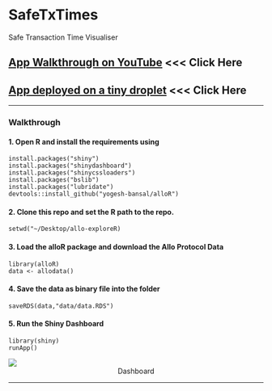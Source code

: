 # SafeTxTimes
Safe Transaction Time Visualiser

## [App Walkthrough on YouTube](https://www.youtube.com/watch?v=8d8SEtv1MDk) <<< Click Here

## [App deployed on a tiny droplet](http://143.110.238.86:5692) <<< Click Here

<hr>

### Walkthrough

#### 1. Open R and install the requirements using

```
install.packages("shiny")
install.packages("shinydashboard")
install.packages("shinycssloaders")
install.packages("bslib")
install.packages("lubridate")
devtools::install_github("yogesh-bansal/alloR")
```
#### 2. Clone this repo and set the R path to the repo.

```
setwd("~/Desktop/allo-exploreR)
```

#### 3. Load the alloR package and download the Allo Protocol Data

```
library(alloR)
data <- allodata()
```

#### 4. Save the data as binary file into the folder

```
saveRDS(data,"data/data.RDS")
```

#### 5. Run the Shiny Dashboard

```
library(shiny)
runApp()
```

<img src="www/exploreR.png" align="center"/>
<div align="center">Dashboard</div>

<hr>